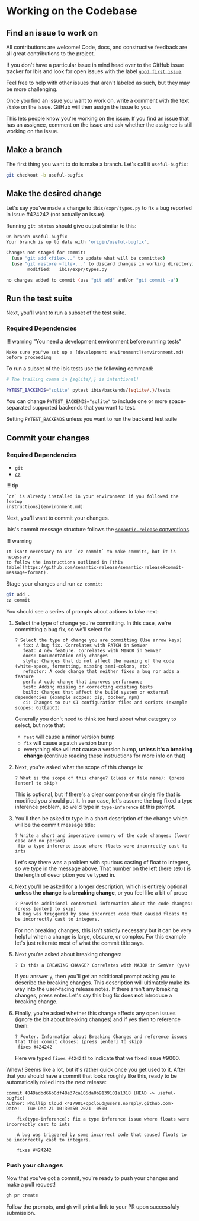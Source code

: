 # Working on the Codebase

## Find an issue to work on

All contributions are welcome! Code, docs, and constructive feedback are all
great contributions to the project.

If you don't have a particular issue in mind head over to the GitHub issue
tracker for Ibis and look for open issues with the label [`good first issue`](https://github.com/ibis-project/ibis/issues?q=is%3Aopen+is%3Aissue+label%3A%22good+first+issue%22).

Feel free to help with other issues that aren't labeled as such, but they may be more challenging.

Once you find an issue you want to work on, write a comment with the text
`/take` on the issue. GitHub will then assign the issue to you.

This lets people know you're working on the issue. If you find an issue that
has an assignee, comment on the issue and ask whether the assignee is still
working on the issue.

## Make a branch

The first thing you want to do is make a branch. Let's call it `useful-bugfix`:

```sh
git checkout -b useful-bugfix
```

## Make the desired change

Let's say you've made a change to `ibis/expr/types.py` to fix a bug reported in issue #424242 (not actually an issue).

Running `git status` should give output similar to this:

```sh
On branch useful-bugfix
Your branch is up to date with 'origin/useful-bugfix'.

Changes not staged for commit:
  (use "git add <file>..." to update what will be committed)
  (use "git restore <file>..." to discard changes in working directory)
        modified:   ibis/expr/types.py

no changes added to commit (use "git add" and/or "git commit -a")
```

## Run the test suite

Next, you'll want to run a subset of the test suite.

### Required Dependencies

!!! warning "You need a development environment before running tests"

    Make sure you've set up a [development environment](environment.md)
    before proceeding

To run a subset of the ibis tests use the following command:

```sh
# The trailing comma in {sqlite/,} is intentional!

PYTEST_BACKENDS="sqlite" pytest ibis/backends/{sqlite/,}/tests
```

You can change `PYTEST_BACKENDS="sqlite"` to include one or more space-separated
supported backends that you want to test.

Setting `PYTEST_BACKENDS` unless you want to run the backend test suite

## Commit your changes

### Required Dependencies

- `git`
- [`cz`](https://commitizen-tools.github.io/commitizen/)

!!! tip

    `cz` is already installed in your environment if you followed the [setup
    instructions](environment.md)

Next, you'll want to commit your changes.

Ibis's commit message structure follows the [`semantic-release`
conventions](https://github.com/semantic-release/semantic-release).

!!! warning

    It isn't necessary to use `cz commit` to make commits, but it is necessary
    to follow the instructions outlined in [this
    table](https://github.com/semantic-release/semantic-release#commit-message-format).

Stage your changes and run `cz commit`:

```sh
git add .
cz commit
```

You should see a series of prompts about actions to take next:

1. Select the type of change you're committing. In this case, we're committing a bug fix, so we'll select fix:

   ```console
   ? Select the type of change you are committing (Use arrow keys)
    » fix: A bug fix. Correlates with PATCH in SemVer
      feat: A new feature. Correlates with MINOR in SemVer
      docs: Documentation only changes
      style: Changes that do not affect the meaning of the code (white-space, formatting, missing semi-colons, etc)
      refactor: A code change that neither fixes a bug nor adds a feature
      perf: A code change that improves performance
      test: Adding missing or correcting existing tests
      build: Changes that affect the build system or external dependencies (example scopes: pip, docker, npm)
      ci: Changes to our CI configuration files and scripts (example scopes: GitLabCI)
   ```

   Generally you don't need to think too hard about what category to select, but note that:

   - `feat` will cause a minor version bump
   - `fix` will cause a patch version bump
   - everything else will **not** cause a version bump, **unless it's a breaking
     change** (continue reading these instructions for more info on that)

2. Next, you're asked what the scope of this change is:

   ```console
   ? What is the scope of this change? (class or file name): (press [enter] to skip)
   ```

   This is optional, but if there's a clear component or single file that is
   modified you should put it. In our case, let's assume the bug fixed a type
   inference problem, so we'd type in `type-inference` at this prompt.

3. You'll then be asked to type in a short description of the change which will be the commit message title:

   ```console
   ? Write a short and imperative summary of the code changes: (lower case and no period)
    fix a type inference issue where floats were incorrectly cast to ints
   ```

   Let's say there was a problem with spurious casting of float to integers, so
   we type in the message above. That number on the left (here `(69)`) is the
   length of description you've typed in.

4. Next you'll be asked for a longer description, which is entirely optional
   **unless the change is a breaking change**, or you feel like a bit of prose

   ```console
   ? Provide additional contextual information about the code changes: (press [enter] to skip)
    A bug was triggered by some incorrect code that caused floats to be incorrectly cast to integers.
   ```

   For non breaking changes, this isn't strictly necessary but it can be very
   helpful when a change is large, obscure, or complex. For this example let's just reiterate
   most of what the commit title says.

5. Next you're asked about breaking changes:

   ```console
   ? Is this a BREAKING CHANGE? Correlates with MAJOR in SemVer (y/N)
   ```

   If you answer `y`, then you'll get an additional prompt asking you to
   describe the breaking changes. This description will ultimately make its way
   into the user-facing release notes. If there aren't any breaking changes, press enter.
   Let's say this bug fix does **not** introduce a breaking change.

6. Finally, you're asked whether this change affects any open issues (ignore
   the bit about breaking changes) and if yes then to reference them:

   ```console
   ? Footer. Information about Breaking Changes and reference issues that this commit closes: (press [enter] to skip)
    fixes #424242
   ```

   Here we typed `fixes #424242` to indicate that we fixed issue #9000.

Whew! Seems like a lot, but it's rather quick once you get used to it. After
that you should have a commit that looks roughly like this, ready to be automatically rolled into the next release:

```console
commit 4049adbd66b0df48e37ca105da0b9139101a1318 (HEAD -> useful-bugfix)
Author: Phillip Cloud <417981+cpcloud@users.noreply.github.com>
Date:   Tue Dec 21 10:30:50 2021 -0500

    fix(type-inference): fix a type inference issue where floats were incorrectly cast to ints

    A bug was triggered by some incorrect code that caused floats to be incorrectly cast to integers.

    fixes #424242
```

### Push your changes

Now that you've got a commit, you're ready to push your changes and make a pull request!

```sh
gh pr create
```

Follow the prompts, and `gh` will print a link to your PR upon successfuly submission.
